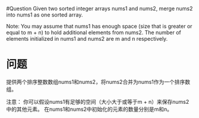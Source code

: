 #Question
Given two sorted integer arrays nums1 and nums2, merge nums2 into nums1 as one sorted array.

Note:
You may assume that nums1 has enough space (size that is greater or equal to m + n) to hold additional elements from nums2. The number of elements initialized in nums1 and nums2 are m and n respectively.

# 问题
提供两个排序整数数组nums1和nums2，将nums2合并为nums1作为一个排序数组。

注意：
你可以假设nums1有足够的空间（大小大于或等于m + n）来保存nums2中的其他元素。 在nums1和nums2中初始化的元素的数量分别是m和n。